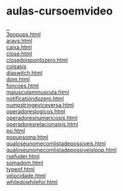 # aulas-cursoemvideo 
<a href='https://gabrielryanft.github.io/learning/cursoemvideo/javascript' target='_self' rel='prev'>..</a><br/>
<a href='https://gabrielryanft.github.io/learning/cursoemvideo/javascript/aulas-cursoemvideo/3popups.html' target='_blank' rel='next'>3popups.html</a><br/>
<a href='https://gabrielryanft.github.io/learning/cursoemvideo/javascript/aulas-cursoemvideo/arays.html' target='_blank' rel='next'>arays.html</a><br/>
<a href='https://gabrielryanft.github.io/learning/cursoemvideo/javascript/aulas-cursoemvideo/caixa.html' target='_blank' rel='next'>caixa.html</a><br/>
<a href='https://gabrielryanft.github.io/learning/cursoemvideo/javascript/aulas-cursoemvideo/close.html' target='_blank' rel='next'>close.html</a><br/>
<a href='https://gabrielryanft.github.io/learning/cursoemvideo/javascript/aulas-cursoemvideo/closedoispontozero.html' target='_blank' rel='next'>closedoispontozero.html</a><br/>
<a href='https://gabrielryanft.github.io/learning/cursoemvideo/javascript/aulas-cursoemvideo/coisasjs/' target='_self' rel='next'>coisasjs</a><br/>
<a href='https://gabrielryanft.github.io/learning/cursoemvideo/javascript/aulas-cursoemvideo/diaswitch.html' target='_blank' rel='next'>diaswitch.html</a><br/>
<a href='https://gabrielryanft.github.io/learning/cursoemvideo/javascript/aulas-cursoemvideo/dom.html' target='_blank' rel='next'>dom.html</a><br/>
<a href='https://gabrielryanft.github.io/learning/cursoemvideo/javascript/aulas-cursoemvideo/foncoes.html' target='_blank' rel='next'>foncoes.html</a><br/>
<a href='https://gabrielryanft.github.io/learning/cursoemvideo/javascript/aulas-cursoemvideo/maiusculaminuscula.html' target='_blank' rel='next'>maiusculaminuscula.html</a><br/>
<a href='https://gabrielryanft.github.io/learning/cursoemvideo/javascript/aulas-cursoemvideo/notificationdozero.html' target='_blank' rel='next'>notificationdozero.html</a><br/>
<a href='https://gabrielryanft.github.io/learning/cursoemvideo/javascript/aulas-cursoemvideo/numpstringeviceversa.html' target='_blank' rel='next'>numpstringeviceversa.html</a><br/>
<a href='https://gabrielryanft.github.io/learning/cursoemvideo/javascript/aulas-cursoemvideo/operadoreslogicos.html' target='_blank' rel='next'>operadoreslogicos.html</a><br/>
<a href='https://gabrielryanft.github.io/learning/cursoemvideo/javascript/aulas-cursoemvideo/operadoresnumericosjs.html' target='_blank' rel='next'>operadoresnumericosjs.html</a><br/>
<a href='https://gabrielryanft.github.io/learning/cursoemvideo/javascript/aulas-cursoemvideo/operadoresrelacionaisjs.html' target='_blank' rel='next'>operadoresrelacionaisjs.html</a><br/>
<a href='https://gabrielryanft.github.io/learning/cursoemvideo/javascript/aulas-cursoemvideo/po.html' target='_blank' rel='next'>po.html</a><br/>
<a href='https://gabrielryanft.github.io/learning/cursoemvideo/javascript/aulas-cursoemvideo/popupsoma.html' target='_blank' rel='next'>popupsoma.html</a><br/>
<a href='https://gabrielryanft.github.io/learning/cursoemvideo/javascript/aulas-cursoemvideo/qualoseunomecomlistadepossiveis.html' target='_blank' rel='next'>qualoseunomecomlistadepossiveis.html</a><br/>
<a href='https://gabrielryanft.github.io/learning/cursoemvideo/javascript/aulas-cursoemvideo/qualoseunomecomlistadepossiveisloop.html' target='_blank' rel='next'>qualoseunomecomlistadepossiveisloop.html</a><br/>
<a href='https://gabrielryanft.github.io/learning/cursoemvideo/javascript/aulas-cursoemvideo/rsefuder.html' target='_blank' rel='next'>rsefuder.html</a><br/>
<a href='https://gabrielryanft.github.io/learning/cursoemvideo/javascript/aulas-cursoemvideo/somadom.html' target='_blank' rel='next'>somadom.html</a><br/>
<a href='https://gabrielryanft.github.io/learning/cursoemvideo/javascript/aulas-cursoemvideo/typeof.html' target='_blank' rel='next'>typeof.html</a><br/>
<a href='https://gabrielryanft.github.io/learning/cursoemvideo/javascript/aulas-cursoemvideo/velocidade.html' target='_blank' rel='next'>velocidade.html</a><br/>
<a href='https://gabrielryanft.github.io/learning/cursoemvideo/javascript/aulas-cursoemvideo/whiledowhilefor.html' target='_blank' rel='next'>whiledowhilefor.html</a><br/>
